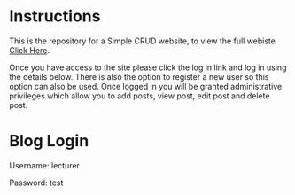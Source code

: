 # Instructions
This is the repository for a Simple CRUD website, to view the full webiste [Click Here](http://doc.gold.ac.uk/~ma301co/SimpleBlogCMS/). 

Once you have access to the site please click the log in link and log in using the details below. There is also the option to register a new user so this option can also be used. Once logged in you will be granted administrative privileges which allow you to add posts, view post, edit post and delete post.  

# Blog Login
Username: lecturer

Password: test
